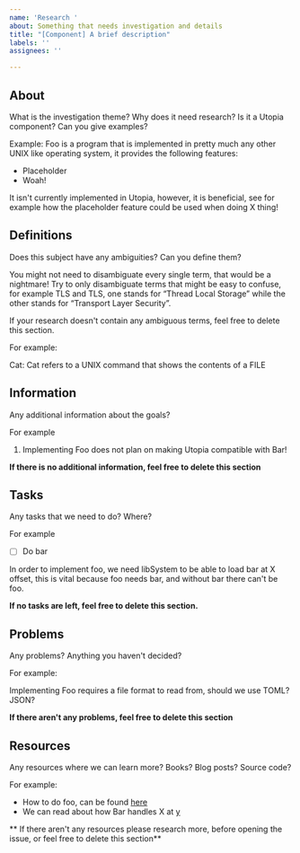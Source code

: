 ```yaml
---
name: 'Research '
about: Something that needs investigation and details
title: "[Component] A brief description"
labels: ''
assignees: ''

---
```


## About
What is the investigation theme? Why does it need research? Is it a Utopia component? Can you give examples?

Example:
Foo is a program that is implemented in pretty much any other UNIX like operating system, it provides the following features:

- Placeholder
- Woah!

It isn't currently implemented in Utopia, however, it is beneficial, see for example how the placeholder feature could be used when doing X thing!

## Definitions

Does this subject have any ambiguities? Can you define them? 

You might not need to disambiguate every single term, that would be a nightmare! Try to only disambiguate terms that might be easy to confuse, for example TLS and TLS, one stands for “Thread Local Storage” while the other stands for “Transport Layer Security”.

If your research doesn't contain any ambiguous terms, feel free to delete this section.

For example:

Cat: Cat refers to a UNIX command that shows the contents of a FILE

## Information

Any additional information about the goals?

For example

1. Implementing Foo does not plan on making Utopia compatible with Bar!

**If there is no additional information, feel free to delete this section**

## Tasks

Any tasks that we need to do? Where?

For example

- [ ] Do bar

In order to implement foo, we need libSystem to be able to load bar at X offset, this is vital because foo needs bar, and without bar there can't be foo.

**If no tasks are left, feel free to delete this section.**

## Problems

Any problems? Anything you haven't decided?

For example:

Implementing Foo requires a file format to read from, should we use TOML? JSON?

**If there aren't any problems, feel free to delete this section**

## Resources

Any resources where we can learn more? Books? Blog posts? Source code?

For example:

- How to do foo, can be found [here](https://foo.com/thefooprotocol)
- We can read about how Bar handles X at [y](https://y.com/howdoesitdoy)

** If there aren't any resources please research more, before opening the issue, or feel free to delete this section**
